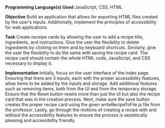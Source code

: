 **Programming Language(s) Used**
JavaScript, CSS, HTML

**Objective** 
Build an application that allows for exporting HTML files created by the user's inputs. Additionally, implement the principles of accessibility for web applications. 

**Task**
Create receipe cards by allowing the user to add a recipe title, ingredients, and instructions. Give the user the flexibility to delete ingredients by clicking on them and by keyboard shortcuts. Similarly, give the user the flexibility to do the same with saving the recipe card. The recipe card should contain the whole HTML code, JavaScript, and CSS necessary to display it. 

**Implementation**
Initially, focus on the user interface of the index page. Ensuring that there are 3 inputs, each with the proper accessibility features, allow items to be added by the inputs and storage. Add additinoal features such as removing items, both from the UI and from the temporary storage. Ensure that the Reset button resets more than just the UI but also the recipe card that was in the creation process. Next, make sure the save button creates the proper recipe card using the given writeRecipeToFile.js file from the professor. Lastly, go through the motions of creating a recipe with and without the accessibility features to ensure the process is aestetically pleasing and accessibiltiy friendly. 